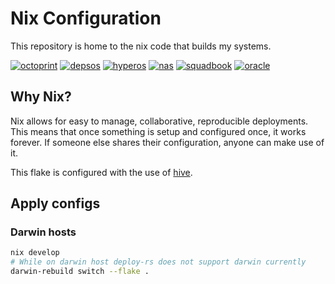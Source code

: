 # Nix Configuration

This repository is home to the nix code that builds my systems.

[![octoprint](https://img.shields.io/cirrus/github/truelecter/infra?label=octoprint&logo=nixos&logoColor=white&task=Build%20octoprint)][octoprint]
[![depsos](https://img.shields.io/cirrus/github/truelecter/infra?label=depsos&logo=nixos&logoColor=white&task=Build%20depsos)][depsos]
[![hyperos](https://img.shields.io/cirrus/github/truelecter/infra?label=hyperos&logo=nixos&logoColor=white&task=Build%20hyperos)][hyperos]
[![nas](https://img.shields.io/cirrus/github/truelecter/infra?label=nas&logo=nixos&logoColor=white&task=Build%20nas)][nas]
[![squadbook](https://img.shields.io/cirrus/github/truelecter/infra?label=squadbook&logo=nixos&logoColor=white&task=Build%20squadbook)][squadbook]
[![oracle](https://img.shields.io/cirrus/github/truelecter/infra?label=oracle&logo=nixos&logoColor=white&task=Build%20oracle)][oracle]

## Why Nix?

Nix allows for easy to manage, collaborative, reproducible deployments. This means that once something is setup and configured once, it works forever. If someone else shares their configuration, anyone can make use of it.

This flake is configured with the use of [hive][hive].

## Apply configs

<!-- ### NixOS hosts

```bash
nix develop
deploy -s # some checks are currently broken
# OR
deploy -s ".<hostname>"
``` -->

### Darwin hosts

```bash
nix develop
# While on darwin host deploy-rs does not support darwin currently
darwin-rebuild switch --flake .
```

[hive]: https://github.com/divnix/hive
[octoprint]: https://cirrus-ci.com/github/truelecter/infra/
[oracle]: https://cirrus-ci.com/github/truelecter/infra/
[depsos]: https://cirrus-ci.com/github/truelecter/infra/
[hyperos]: https://cirrus-ci.com/github/truelecter/infra/
[nas]: https://cirrus-ci.com/github/truelecter/infra/
[squadbook]: https://cirrus-ci.com/github/truelecter/infra/

